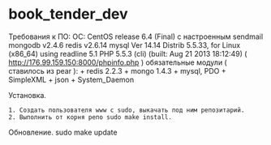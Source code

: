 book_tender_dev
===============

Требования к ПО:
    ОС: CentOS release 6.4 (Final) с настроенным sendmail
    mongodb v2.4.6
    redis  v2.6.14
    mysql  Ver 14.14 Distrib 5.5.33, for Linux (x86_64) using readline 5.1
    PHP 5.5.3 (cli) (built: Aug 21 2013 18:12:49) ( http://176.99.159.150:8000/phpinfo.php )
    обязательные модули ( ставилось из pear ):
    + redis 2.2.3
    + mongo 1.4.3
    + mysql, PDO
    + SimpleXML
    + json
    + System_Daemon


Установка.
    
    1. Создать пользователя www с sudo, выкачать под ним репозитарий. 
    2. Выполнить от корня репо sudo make install.

Обновление.
    sudo make update